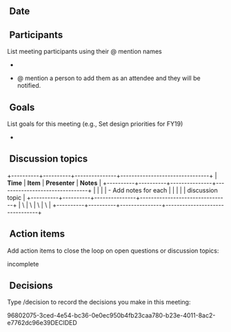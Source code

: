 ##  Date

##  Participants

List meeting participants using their @ mention names

- 

- @ mention a person to add them as an attendee and they will be
  notified.

##  Goals

List goals for this meeting (e.g., Set design priorities for FY19)

- 

##  Discussion topics

+----------+----------+---------------+--------------------------------+
| **Time** | **Item** | **Presenter** | **Notes**                      |
+----------+----------+---------------+--------------------------------+
|          |          |               | - Add notes for each           |
|          |          |               |   discussion topic             |
+----------+----------+---------------+--------------------------------+
| \        | \        | \             | \                              |
+----------+----------+---------------+--------------------------------+

##  Action items

Add action items to close the loop on open questions or discussion
topics:

incomplete

##  Decisions

Type /decision to record the decisions you make in this meeting:

96802075-3ced-4e54-bc36-0e0ec950b4fb23caa780-b23e-4011-8ac2-e7762dc96e39DECIDED
